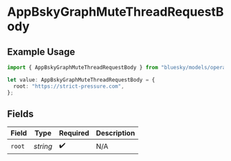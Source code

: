 # AppBskyGraphMuteThreadRequestBody

## Example Usage

```typescript
import { AppBskyGraphMuteThreadRequestBody } from "bluesky/models/operations";

let value: AppBskyGraphMuteThreadRequestBody = {
  root: "https://strict-pressure.com",
};
```

## Fields

| Field              | Type               | Required           | Description        |
| ------------------ | ------------------ | ------------------ | ------------------ |
| `root`             | *string*           | :heavy_check_mark: | N/A                |